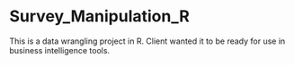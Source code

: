 # Survey_Manipulation_R
This is a data wrangling project in R. Client wanted it to be ready for use in business intelligence tools.
